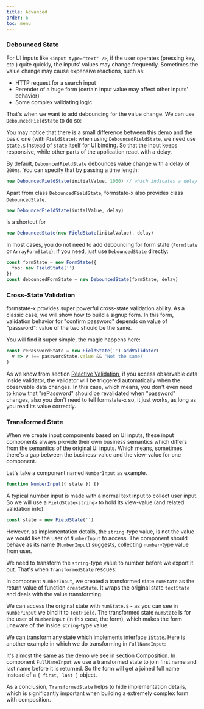 ```yaml
---
title: Advanced
order: 6
toc: menu
---
```


### Debounced State

For UI inputs like `<input type="text" />`, if the user operates (pressing key, etc.) quite quickly, the inputs' values may change frequently. Sometimes the value change may cause expensive reactions, such as:

* HTTP request for a search input
* Rerender of a huge form (certain input value may affect other inputs' behavior)
* Some complex validating logic

That's when we want to add debouncing for the value change. We can use `DebouncedFieldState` to do so:

<code src="./debounced-field-state.tsx"></code>

You may notice that there is a small difference between this demo and the basic one (with `FieldState`): when using `DebouncedFieldState`, we need use `state.$` instead of `state` itself for UI binding. So that the input keeps responsive, while other parts of the application react with a delay.

By default, `DebouncedFieldState` debounces value change with a delay of `200ms`. You can specify that by passing a time length:

```ts
new DebouncedFieldState(initialValue, 1000) // which indicates a delay of `1s`
```

Apart from class `DebouncedFieldState`, formstate-x also provides class `DebouncedState`.

```ts
new DebouncedFieldState(initalValue, delay)
```

is a shortcut for

```ts
new DebouncedState(new FieldState(initalValue), delay)
```

In most cases, you do not need to add debouncing for form state (`FormState` or `ArrayFormState`); if you need, just use `DebouncedState` directly:

```ts
const formState = new FormState({
  foo: new FieldState('')
})
const debouncedFormState = new DebouncedState(formState, delay)
```

### Cross-State Validation

formstate-x provides super powerful cross-state validation ability. As a classic case, we will show how to build a signup form. In this form, validation behavior for "confirm password" depends on value of "password": value of the two should be the same.

<code src="./password-validation.tsx"></code>

You will find it super simple, the magic happens here:

```ts
const rePasswordState = new FieldState('').addValidator(
  v => v !== passwordState.value && 'Not the same!'
)
```

As we know from section [Reactive Validation](#TODO), if you access observable data inside validator, the validator will be triggered automatically when the observable data changes. In this case, which means, you don't even need to know that "rePassword" should be revalidated when "password" changes, also you don't need to tell formstate-x so, it just works, as long as you read its value correctly.

### Transformed State

When we create input components based on UI inputs, these input components always provide their own business semantics which differs from the semantics of the original UI inputs. Which means, sometimes there's a gap between the business-value and the view-value for one component.

Let's take a component named `NumberInput` as example.

```ts
function NumberInput({ state }) {}
```

A typical number input is made with a normal text input to collect user input. So we will use a `FieldState<string>` to hold its view-value (and related validation info):

```ts
const state = new FieldState('')
```

However, as implementation details, the `string`-type value, is not the value we would like the user of `NumberInput` to access. The component should behave as its name (`NumberInput`) suggests, collecting `number`-type value from user.

We need to transform the `string`-type value to number before we export it out. That's when `TransformedState` rescues:

<code src="./number-input"></code>

In component `NumberInput`, we created a transformed state `numState` as the return value of function `createState`. It wraps the original state `textState` and deals with the value transforming.

We can access the original state with `numState.$` - as you can see in `NumberInput` we bind it to `TextField`. The transformed state `numState` is for the user of `NumberInput` (in this case, the form), which makes the form unaware of the inside `string`-type value.

We can transform any state which implements interface [`IState`](#TODO). Here is another example in which we do transforming in `FullNameInput`:

<code src="./full-name-input"></code>

It's almost the same as the demo we see in section [Composition](/guide/composition#complex-input). In component `FullNameInput` we use a transformed state to join first name and last name before it is returned. So the form will get a joined full name instead of a `{ first, last }` object.

As a conclusion, `TransformedState` helps to hide implementation details, which is significantly important when building a extremely complex form with composition.

